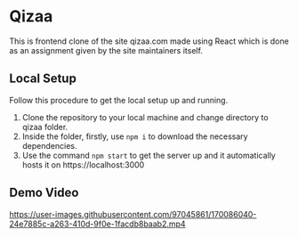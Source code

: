 # Qizaa

This is frontend clone of the site qizaa.com made using React which is done as an assignment given by the site maintainers itself.

## Local Setup

Follow this procedure to get the local setup up and running.
1. Clone the repository to your local machine and change directory to qizaa folder.
2. Inside the folder, firstly, use ```npm i``` to download the necessary dependencies.
3. Use the command ```npm start``` to get the server up and it automatically hosts it on https://localhost:3000

## Demo Video


https://user-images.githubusercontent.com/97045861/170086040-24e7885c-a263-410d-9f0e-1facdb8baab2.mp4
